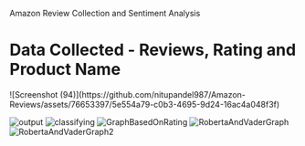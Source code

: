 Amazon Review Collection and Sentiment Analysis

<h1>Data Collected - Reviews, Rating and Product Name</h1>
![Screenshot (94)](https://github.com/nitupandel987/Amazon-Reviews/assets/76653397/5e554a79-c0b3-4695-9d24-16ac4a048f3f)


![output](https://github.com/nitupandel987/Amazon-Reviews/assets/76653397/8090a512-a468-42c9-8865-1e0d4710f564)
![classifying](https://github.com/nitupandel987/Amazon-Reviews/assets/76653397/5cddab03-cf76-46b7-9fe6-d7d808b01e12)
![GraphBasedOnRating](https://github.com/nitupandel987/Amazon-Reviews/assets/76653397/28bbc3dc-19f1-4ced-812f-f6d51792e7ad)
![RobertaAndVaderGraph](https://github.com/nitupandel987/Amazon-Reviews/assets/76653397/950eac35-830c-49c5-939a-5ccb6a44e681)
![RobertaAndVaderGraph2](https://github.com/nitupandel987/Amazon-Reviews/assets/76653397/44b01b0c-e419-4e87-9357-839905f76a45)
